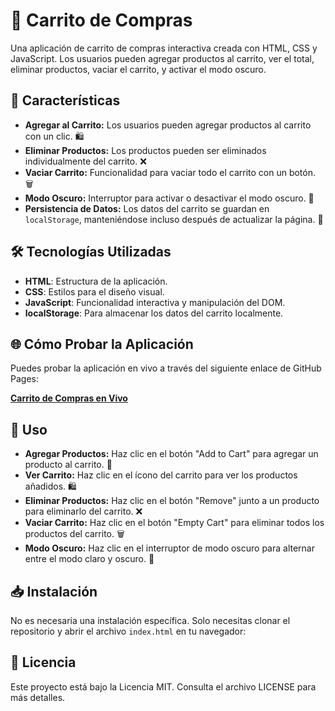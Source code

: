 # 🛒 Carrito de Compras

Una aplicación de carrito de compras interactiva creada con HTML, CSS y JavaScript. Los usuarios pueden agregar productos al carrito, ver el total, eliminar productos, vaciar el carrito, y activar el modo oscuro.

## 🌟 Características

- **Agregar al Carrito:** Los usuarios pueden agregar productos al carrito con un clic. 🛍️
- **Eliminar Productos:** Los productos pueden ser eliminados individualmente del carrito. ❌
- **Vaciar Carrito:** Funcionalidad para vaciar todo el carrito con un botón. 🗑️
- **Modo Oscuro:** Interruptor para activar o desactivar el modo oscuro. 🌙
- **Persistencia de Datos:** Los datos del carrito se guardan en `localStorage`, manteniéndose incluso después de actualizar la página. 💾

## 🛠️ Tecnologías Utilizadas

- **HTML**: Estructura de la aplicación.
- **CSS**: Estilos para el diseño visual.
- **JavaScript**: Funcionalidad interactiva y manipulación del DOM.
- **localStorage**: Para almacenar los datos del carrito localmente.

## 🌐 Cómo Probar la Aplicación

Puedes probar la aplicación en vivo a través del siguiente enlace de GitHub Pages:

[**Carrito de Compras en Vivo**](https://jose-macias-code.github.io/Carrito-de-Compras-Interactivo/)

## 🚀 Uso

- **Agregar Productos:** Haz clic en el botón "Add to Cart" para agregar un producto al carrito. 🛒
- **Ver Carrito:** Haz clic en el ícono del carrito para ver los productos añadidos. 🛍️
- **Eliminar Productos:** Haz clic en el botón "Remove" junto a un producto para eliminarlo del carrito. ❌
- **Vaciar Carrito:** Haz clic en el botón "Empty Cart" para eliminar todos los productos del carrito. 🗑️
- **Modo Oscuro:** Haz clic en el interruptor de modo oscuro para alternar entre el modo claro y oscuro. 🌙

## 📥 Instalación

No es necesaria una instalación específica. Solo necesitas clonar el repositorio y abrir el archivo `index.html` en tu navegador:

## 📝 Licencia

Este proyecto está bajo la Licencia MIT. Consulta el archivo LICENSE para más detalles.
